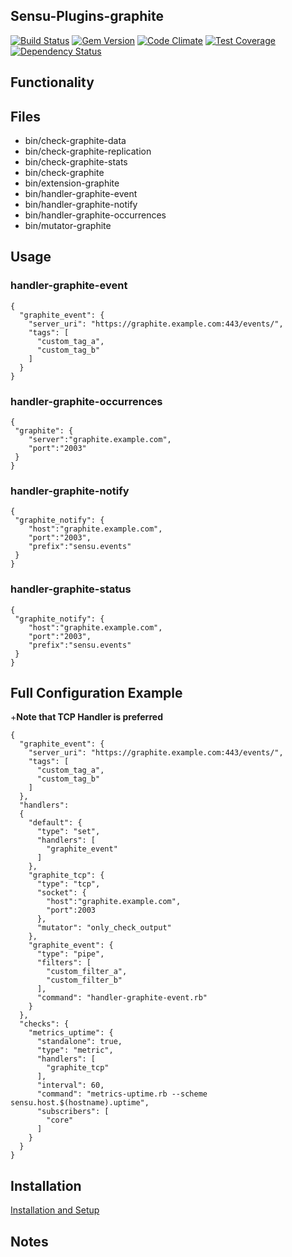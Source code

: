 ## Sensu-Plugins-graphite

[ ![Build Status](https://travis-ci.org/sensu-plugins/sensu-plugins-graphite.svg?branch=master)](https://travis-ci.org/sensu-plugins/sensu-plugins-graphite)
[![Gem Version](https://badge.fury.io/rb/sensu-plugins-graphite.svg)](http://badge.fury.io/rb/sensu-plugins-graphite)
[![Code Climate](https://codeclimate.com/github/sensu-plugins/sensu-plugins-graphite/badges/gpa.svg)](https://codeclimate.com/github/sensu-plugins/sensu-plugins-graphite)
[![Test Coverage](https://codeclimate.com/github/sensu-plugins/sensu-plugins-graphite/badges/coverage.svg)](https://codeclimate.com/github/sensu-plugins/sensu-plugins-graphite)
[![Dependency Status](https://gemnasium.com/sensu-plugins/sensu-plugins-graphite.svg)](https://gemnasium.com/sensu-plugins/sensu-plugins-graphite)

## Functionality

## Files
 * bin/check-graphite-data
 * bin/check-graphite-replication
 * bin/check-graphite-stats
 * bin/check-graphite
 * bin/extension-graphite
 * bin/handler-graphite-event
 * bin/handler-graphite-notify
 * bin/handler-graphite-occurrences
 * bin/mutator-graphite

## Usage

### handler-graphite-event
```
{
  "graphite_event": {
    "server_uri": "https://graphite.example.com:443/events/",
    "tags": [
      "custom_tag_a",
      "custom_tag_b"
    ]
  }
}
```

### handler-graphite-occurrences
```
{
 "graphite": {
    "server":"graphite.example.com",
    "port":"2003"
 }
}
```

### handler-graphite-notify
```
{
 "graphite_notify": {
    "host":"graphite.example.com",
    "port":"2003",
    "prefix":"sensu.events"
 }
}
```

### handler-graphite-status
```
{
 "graphite_notify": {
    "host":"graphite.example.com",
    "port":"2003",
    "prefix":"sensu.events"
 }
}
```

## Full Configuration Example
+**Note that TCP Handler is preferred**
```
{
  "graphite_event": {
    "server_uri": "https://graphite.example.com:443/events/",
    "tags": [
      "custom_tag_a",
      "custom_tag_b"
    ]
  },
  "handlers":
  {
    "default": {
      "type": "set",
      "handlers": [
        "graphite_event"
      ]
    },
    "graphite_tcp": {
      "type": "tcp",
      "socket": {
        "host":"graphite.example.com",
        "port":2003
      },
      "mutator": "only_check_output"
    },
    "graphite_event": {
      "type": "pipe",
      "filters": [
        "custom_filter_a",
        "custom_filter_b"
      ],
      "command": "handler-graphite-event.rb"
    }
  },
  "checks": {
    "metrics_uptime": {
      "standalone": true,
      "type": "metric",
      "handlers": [
        "graphite_tcp"
      ],
      "interval": 60,
      "command": "metrics-uptime.rb --scheme sensu.host.$(hostname).uptime",
      "subscribers": [
        "core"
      ]
    }
  }
}
```

## Installation

[Installation and Setup](http://sensu-plugins.io/docs/installation_instructions.html)

## Notes

